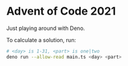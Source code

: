 # Advent of Code 2021

Just playing around with Deno.

To calculate a solution, run:

```bash
# <day> is 1-31, <part> is one|two
deno run --allow-read main.ts <day> <part>
```
